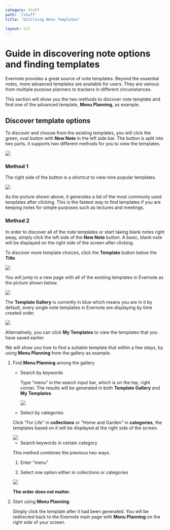```yaml
---
category: Stuff
path: '/stuff'
title: 'Uitilzing Note Templates'

layout: nil
---
```


# Guide in discovering note options and finding templates

Evernote provides a great source of note templates. Beyond the essential notes, more advanced templates are available for users. They are various from multiple purpose planners to trackers in different circumstances.

This section will show you the two methods to discover note template and find one of the advanced template, **Menu Planning**, as example.

## Discover template options

To discover and choose from the existing templates, you will click the green, oval button with **New Note** in the left side bar. The button is split into two parts, it supports two different methods for you to view the templates.

<img src="https://github.com/SkylarZhao6/EvernoteGuide/blob/gh-pages/images/newnote.png?raw=true">

### Method 1

The right side of the button is a shortcut to view nine popular templates.

<img src="https://github.com/SkylarZhao6/EvernoteGuide/blob/gh-pages/images/temp2.png?raw=true">

As the picture shown above, it generates a list of the most commonly used templates after clicking. This is the fastest way to find templates if you are keeping notes for simple purposes such as lectures and meetings.

### Method 2

In order to discover all of the note templates or start taking blank notes right away, simply click the left side of the **New Note** button. A basic, blank note will be displayed on the right side of the screen after clicking.

To discover more template choices, click the **Template** button below the **Title**.

<img src="https://github.com/SkylarZhao6/EvernoteGuide/blob/gh-pages/images/tem1.png?raw=true">

You will jump to a new page with all of the existing templates in Evernote as the picture shown below.

<img src="https://github.com/SkylarZhao6/EvernoteGuide/blob/gh-pages/images/alltemp.png?raw=true">

The **Template Gallery** is currently in blue which means you are in it by default, every single note templates in Evernote are displaying by time created order.

<img src="https://github.com/SkylarZhao6/EvernoteGuide/blob/gh-pages/images/gallery.png?raw=true">

Alternatively, you can click **My Templates** to view the templates that you have saved earlier.

We will show you how to find a suitable template that within a few steps, by using **Menu Planning** from the gallery as example.

1. Find **Menu Planning** among the gallery

   - Search by keywords

     Type "menu" in the search input bar, which is on the top, right corner. The results will be generated in both **Template Gallery** and **My Templates**.

      <img src="https://github.com/SkylarZhao6/EvernoteGuide/blob/gh-pages/images/searchmenu.png?raw=true">

   - Select by categories

    Click "For Life" in **collections** or "Home and Garden" in **categories**, the templates based on it will be displayed at the right side of the screen.

    <img src="https://github.com/SkylarZhao6/EvernoteGuide/blob/gh-pages/images/category.png?raw=true">

   - Search keywords in certain category

    This method combines the previous two ways.

    1. Enter "menu"

    2. Select one option either in collections or categories

    <img src="https://github.com/SkylarZhao6/EvernoteGuide/blob/gh-pages/images/menuresult.png?raw=true">

    __The order does not matter.__

2. Start using **Menu Planning**

   Simply click the template after it had been generated. You will be redirected back to the Evernote main page with **Menu Planning** on the right side of your screen.
